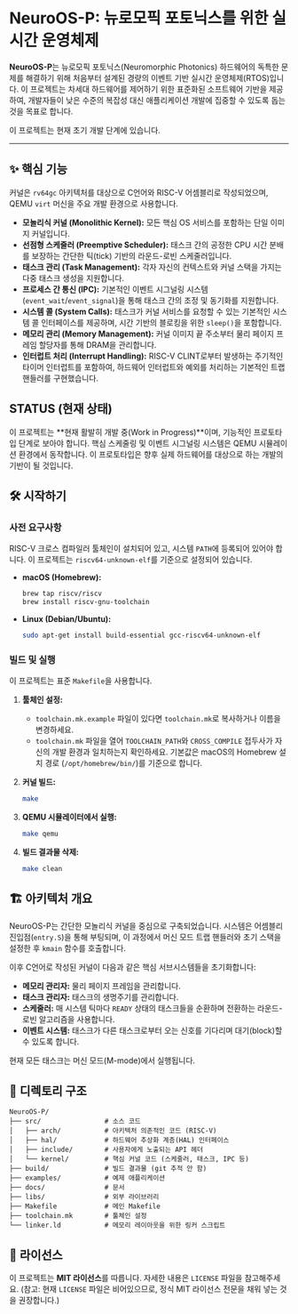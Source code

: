 # NeuroOS-P: 뉴로모픽 포토닉스를 위한 실시간 운영체제

**NeuroOS-P**는 뉴로모픽 포토닉스(Neuromorphic Photonics) 하드웨어의 독특한 문제를 해결하기 위해 처음부터 설계된 경량의 이벤트 기반 실시간 운영체제(RTOS)입니다. 이 프로젝트는 차세대 하드웨어를 제어하기 위한 표준화된 소프트웨어 기반을 제공하여, 개발자들이 낮은 수준의 복잡성 대신 애플리케이션 개발에 집중할 수 있도록 돕는 것을 목표로 합니다.

이 프로젝트는 현재 초기 개발 단계에 있습니다.

---

## ✨ 핵심 기능

커널은 `rv64gc` 아키텍처를 대상으로 C언어와 RISC-V 어셈블리로 작성되었으며, QEMU `virt` 머신을 주요 개발 환경으로 사용합니다.

- **모놀리식 커널 (Monolithic Kernel):** 모든 핵심 OS 서비스를 포함하는 단일 이미지 커널입니다.
- **선점형 스케줄러 (Preemptive Scheduler):** 태스크 간의 공정한 CPU 시간 분배를 보장하는 간단한 틱(tick) 기반의 라운드-로빈 스케줄러입니다.
- **태스크 관리 (Task Management):** 각자 자신의 컨텍스트와 커널 스택을 가지는 다중 태스크 생성을 지원합니다.
- **프로세스 간 통신 (IPC):** 기본적인 이벤트 시그널링 시스템 (`event_wait`/`event_signal`)을 통해 태스크 간의 조정 및 동기화를 지원합니다.
- **시스템 콜 (System Calls):** 태스크가 커널 서비스를 요청할 수 있는 기본적인 시스템 콜 인터페이스를 제공하며, 시간 기반의 블로킹을 위한 `sleep()`을 포함합니다.
- **메모리 관리 (Memory Management):** 커널 이미지 끝 주소부터 물리 페이지 프레임 할당자를 통해 DRAM을 관리합니다.
- **인터럽트 처리 (Interrupt Handling):** RISC-V CLINT로부터 발생하는 주기적인 타이머 인터럽트를 포함하여, 하드웨어 인터럽트와 예외를 처리하는 기본적인 트랩 핸들러를 구현했습니다.

##  STATUS (현재 상태)

이 프로젝트는 **현재 활발히 개발 중(Work in Progress)**이며, 기능적인 프로토타입 단계로 보아야 합니다. 핵심 스케줄링 및 이벤트 시그널링 시스템은 QEMU 시뮬레이션 환경에서 동작합니다. 이 프로토타입은 향후 실제 하드웨어를 대상으로 하는 개발의 기반이 될 것입니다.

## 🛠️ 시작하기

### 사전 요구사항

RISC-V 크로스 컴파일러 툴체인이 설치되어 있고, 시스템 `PATH`에 등록되어 있어야 합니다. 이 프로젝트는 `riscv64-unknown-elf`를 기준으로 설정되어 있습니다.

- **macOS (Homebrew):**
  ```bash
  brew tap riscv/riscv
  brew install riscv-gnu-toolchain
  ```
- **Linux (Debian/Ubuntu):**
  ```bash
  sudo apt-get install build-essential gcc-riscv64-unknown-elf
  ```

### 빌드 및 실행

이 프로젝트는 표준 `Makefile`을 사용합니다.

1.  **툴체인 설정:**
    - `toolchain.mk.example` 파일이 있다면 `toolchain.mk`로 복사하거나 이름을 변경하세요.
    - `toolchain.mk` 파일을 열어 `TOOLCHAIN_PATH`와 `CROSS_COMPILE` 접두사가 자신의 개발 환경과 일치하는지 확인하세요. 기본값은 macOS의 Homebrew 설치 경로 (`/opt/homebrew/bin/`)를 기준으로 합니다.

2.  **커널 빌드:**
    ```bash
    make
    ```

3.  **QEMU 시뮬레이터에서 실행:**
    ```bash
    make qemu
    ```

4.  **빌드 결과물 삭제:**
    ```bash
    make clean
    ```

## 🏗️ 아키텍처 개요

NeuroOS-P는 간단한 모놀리식 커널을 중심으로 구축되었습니다. 시스템은 어셈블리 진입점(`entry.S`)을 통해 부팅되며, 이 과정에서 머신 모드 트랩 핸들러와 초기 스택을 설정한 후 `kmain` 함수를 호출합니다.

이후 C언어로 작성된 커널이 다음과 같은 핵심 서브시스템들을 초기화합니다:
- **메모리 관리자:** 물리 페이지 프레임을 관리합니다.
- **태스크 관리자:** 태스크의 생명주기를 관리합니다.
- **스케줄러:** 매 시스템 틱마다 `READY` 상태의 태스크들을 순환하며 전환하는 라운드-로빈 알고리즘을 사용합니다.
- **이벤트 시스템:** 태스크가 다른 태스크로부터 오는 신호를 기다리며 대기(block)할 수 있도록 합니다.

현재 모든 태스크는 머신 모드(M-mode)에서 실행됩니다.

## 📁 디렉토리 구조

```
NeuroOS-P/
├── src/                # 소스 코드
│   ├── arch/           # 아키텍처 의존적인 코드 (RISC-V)
│   ├── hal/            # 하드웨어 추상화 계층(HAL) 인터페이스
│   ├── include/        # 사용자에게 노출되는 API 헤더
│   └── kernel/         # 핵심 커널 코드 (스케줄러, 태스크, IPC 등)
├── build/              # 빌드 결과물 (git 추적 안 함)
├── examples/           # 예제 애플리케이션
├── docs/               # 문서
├── libs/               # 외부 라이브러리
├── Makefile            # 메인 Makefile
├── toolchain.mk        # 툴체인 설정
└── linker.ld           # 메모리 레이아웃을 위한 링커 스크립트
```

## 📄 라이선스

이 프로젝트는 **MIT 라이선스**를 따릅니다. 자세한 내용은 `LICENSE` 파일을 참고해주세요. (참고: 현재 `LICENSE` 파일은 비어있으므로, 정식 MIT 라이선스 전문을 채워 넣는 것을 권장합니다.)